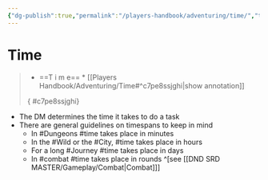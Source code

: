 ```yaml
---
{"dg-publish":true,"permalink":"/players-handbook/adventuring/time/","tags":["adventuring, time"],"noteIcon":""}
---
```



# Time

>
>* ==T i m e== *
>[[Players Handbook/Adventuring/Time#^c7pe8ssjghi\|show annotation]]
>
>
>
>{ #c7pe8ssjghi}


- The DM determines the time it takes to do a task
- There are general guidelines on timespans to keep in mind
	- In #Dungeons #time takes place in minutes
	- In the #Wild or the #City, #time takes place in hours
	- For a long #Journey #time takes place in days
	- In #combat #time takes place in rounds ^[see [[DND SRD MASTER/Gameplay/Combat\|Combat]]]
